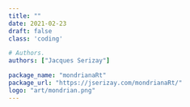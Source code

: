 ```yaml
---
title: ""
date: 2021-02-23
draft: false
class: 'coding'

# Authors. 
authors: ["Jacques Serizay"]

package_name: "mondrianaRt"
package_url: "https://jserizay.com/mondrianaRt/"
logo: "art/mondrian.png"
---
```


